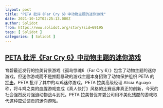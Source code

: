 ```yaml
---
layout: post
title: "PETA 批评《Far Cry 6》中动物主题的迷你游戏"
date: 2021-10-12T02:25:13.000Z
author: Solidot
from: https://www.solidot.org/story?sid=69195
tags: [ Solidot ]
categories: [ Solidot ]
---
```

<!--1634005513000-->
[PETA 批评《Far Cry 6》中动物主题的迷你游戏](https://www.solidot.org/story?sid=69195)
------

<div>
育碧最近发行的拉美背景游戏《孤岛惊魂6（Far Cry 6）》包含了动物主题的迷你游戏，但迷你游戏而不是推翻暴政的游戏主题本身招致了动物保护组织 PETA 的<a href="https://games.slashdot.org/story/21/10/10/2252211/peta-criticizes-far-cry-6-on-its-choice-of-animal-themed-minigame">抨击</a>。PETA 批评了其中的斗鸡迷你游戏。PETA 拉美高级经理 Alicia Aguayo 称，将斗鸡之类的血腥游戏变成《真人快打》风格的比赛远非真正的创新，今天的社会强烈反对强迫动物战斗到死。PETA 拉美督促育碧公司用不美化残酷的游戏取代这种应受谴责的迷你游戏。
</div>
